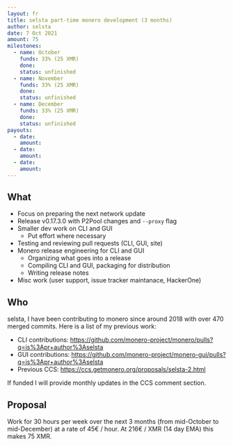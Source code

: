 ```yaml
---
layout: fr
title: selsta part-time monero development (3 months)
author: selsta
date: 7 Oct 2021
amount: 75
milestones:
  - name: October
    funds: 33% (25 XMR)
    done:
    status: unfinished
  - name: November
    funds: 33% (25 XMR)
    done:
    status: unfinished
  - name: December
    funds: 33% (25 XMR)
    done:
    status: unfinished
payouts:
  - date:
    amount:
  - date:
    amount:
  - date:
    amount:
---
```


## What

- Focus on preparing the next network update
- Release v0.17.3.0 with P2Pool changes and `--proxy` flag
- Smaller dev work on CLI and GUI
  - Put effort where necessary
- Testing and reviewing pull requests (CLI, GUI, site)
- Monero release engineering for CLI and GUI
  - Organizing what goes into a release
  - Compiling CLI and GUI, packaging for distribution
  - Writing release notes
- Misc work (user support, issue tracker maintanace, HackerOne)

## Who

selsta, I have been contributing to monero since around 2018 with over 470 merged commits. Here is a list of my previous work:

- CLI contributions: https://github.com/monero-project/monero/pulls?q=is%3Apr+author%3Aselsta
- GUI contributions: https://github.com/monero-project/monero-gui/pulls?q=is%3Apr+author%3Aselsta
- Previous CCS: https://ccs.getmonero.org/proposals/selsta-2.html

If funded I will provide monthly updates in the CCS comment section.

## Proposal

Work for 30 hours per week over the next 3 months (from mid-October to mid-December) at a rate of 45€ / hour. At 216€ / XMR (14 day EMA) this makes 75 XMR.
